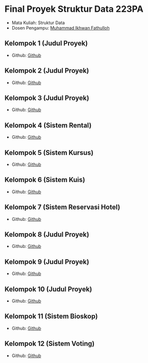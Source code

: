 # Final Proyek Struktur Data 223PA
<ul>
  <li>Mata Kuliah: Struktur Data</li>
  <li>Dosen Pengampu: <a href="https://github.com/Muhammad-Ikhwan-Fathulloh">Muhammad Ikhwan Fathulloh</a></li>
</ul>

## Kelompok 1 (Judul Proyek)
<ul>
  <li>Github: <a href="">Github</a></li>
</ul>

## Kelompok 2 (Judul Proyek)
<ul>
  <li>Github: <a href="">Github</a></li>
</ul>

## Kelompok 3 (Judul Proyek)
<ul>
  <li>Github: <a href="">Github</a></li>
</ul>

## Kelompok 4 (Sistem Rental)
<ul>
  <li>Github: <a href="https://github.com/Salz30/Tugas-besar-struktur-data">Github</a></li>
</ul>

## Kelompok 5 (Sistem Kursus)
<ul>
  <li>Github: <a href="https://github.com/Ibnu12-crocodile/StrukturData">Github</a></li>
</ul>

## Kelompok 6 (Sistem Kuis)
<ul>
  <li>Github: <a href="https://github.com/MFarhadA/Quiz-Pendaftaran-SMP-Project">Github</a></li>
</ul>

## Kelompok 7 (Sistem Reservasi Hotel)
<ul>
  <li>Github: <a href="https://github.com/rikigusti/Reservasi_Hotel">Github</a></li>
</ul>

## Kelompok 8 (Judul Proyek)
<ul>
  <li>Github: <a href="">Github</a></li>
</ul>

## Kelompok 9 (Judul Proyek)
<ul>
  <li>Github: <a href="">Github</a></li>
</ul>

## Kelompok 10 (Judul Proyek)
<ul>
  <li>Github: <a href="">Github</a></li>
</ul>

## Kelompok 11 (Sistem Bioskop)
<ul>
  <li>Github: <a href="https://github.com/tubagusbudis/Tugas-Besar-Struktur-Data/tree/main">Github</a></li>
</ul>

## Kelompok 12 (Sistem Voting)
<ul>
  <li>Github: <a href="https://github.com/HirapuAH/STTB_kel12_223PA">Github</a></li>
</ul>
